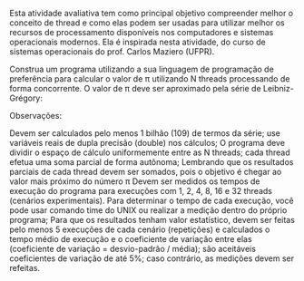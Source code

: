 
Esta atividade avaliativa tem como principal objetivo compreender melhor o conceito de thread e como elas podem ser usadas para utilizar melhor os recursos de processamento disponíveis nos computadores e sistemas operacionais modernos. Ela é inspirada nesta atividade, do curso de sistemas operacionais do prof. Carlos Maziero (UFPR).

Construa um programa utilizando a sua linguagem de programação de preferência para calcular o valor de π utilizando N threads processando de forma concorrente. O valor de π deve ser aproximado pela série de Leibniz-Grégory:


Observações:

Devem ser calculados pelo menos 1 bilhão (109) de termos da série; use variáveis reais de dupla precisão (double) nos cálculos;
O programa deve dividir o espaço de cálculo uniformemente entre as N threads; cada thread efetua uma soma parcial de forma autônoma;
Lembrando que os resultados parciais de cada thread devem ser somados, pois o objetivo é chegar ao valor mais próximo do número π
Devem ser medidos os tempos de execução do programa para execuções com 1, 2, 4, 8, 16 e 32 threads (cenários experimentais). Para determinar o tempo de cada execução, você pode usar comando time do UNIX ou realizar a medição dentro do próprio programa;
Para que os resultados tenham valor estatístico, devem ser feitas pelo menos 5 execuções de cada cenário (repetições) e calculados o tempo médio de execução e o coeficiente de variação entre elas (coeficiente de variação = desvio-padrão / média); são aceitáveis coeficientes de variação de até 5%; caso contrário, as medições devem ser refeitas.
